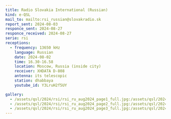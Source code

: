 ```yaml
---
title: Radio Slovakia International (Russian)
kind: e-QSL
mail_to: mailto:rsi_russian@slovakradio.sk
report_sent: 2024-08-03
responce_sent: 2024-08-27
responce_received: 2024-08-27
serie: rsi
receptions:
  - frequency: 13650 kHz
    language: Russian
    date: 2024-08-02
    time: 16.30-16.58
    location: Moscow, Russia (inside city)
    receiver: XHDATA D-808
    antenna: its telescopic
    station: dhabbaya
    youtube_id: Y3LruH2f5UY

gallery:
  - /assets/qsl/2024/rsi/rsi_ru_aug2024_page1_full.jpg:/assets/qsl/2024/rsi/rsi_ru_aug2024_page1_small.jpg
  - /assets/qsl/2024/rsi/rsi_ru_aug2024_page2_full.jpg:/assets/qsl/2024/rsi/rsi_ru_aug2024_page2_small.jpg
  - /assets/qsl/2024/rsi/rsi_ru_aug2024_page3_full.jpg:/assets/qsl/2024/rsi/rsi_ru_aug2024_page3_small.jpg
---
```


